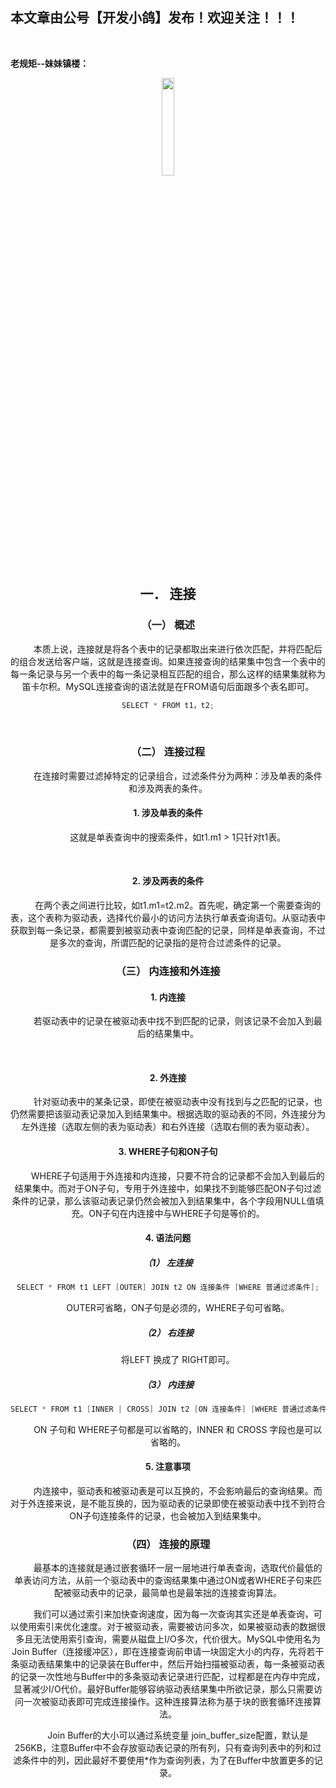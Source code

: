 ﻿## 本文章由公号【开发小鸽】发布！欢迎关注！！！
<br>

**老规矩--妹妹镇楼：**
<center>
<img src="https://img-blog.csdnimg.cn/20200721223424816.JPG"   width="20%">

## 一．	连接

### （一）	概述

&nbsp;  &nbsp;  &nbsp;  &nbsp; 本质上说，连接就是将各个表中的记录都取出来进行依次匹配，并将匹配后的组合发送给客户端，这就是连接查询。如果连接查询的结果集中包含一个表中的每一条记录与另一个表中的每一条记录相互匹配的组合，那么这样的结果集就称为笛卡尔积。MySQL连接查询的语法就是在FROM语句后面跟多个表名即可。

```java
SELECT * FROM t1，t2;
```

<br>


### （二）	连接过程

&nbsp;  &nbsp;  &nbsp;  &nbsp; 在连接时需要过滤掉特定的记录组合，过滤条件分为两种：涉及单表的条件和涉及两表的条件。
<br>


#### 1.	涉及单表的条件

&nbsp;  &nbsp;  &nbsp;  &nbsp; 这就是单表查询中的搜索条件，如t1.m1 > 1只针对t1表。

<br>

#### 2.	涉及两表的条件

&nbsp;  &nbsp;  &nbsp;  &nbsp; 在两个表之间进行比较，如t1.m1=t2.m2。首先呢，确定第一个需要查询的表，这个表称为驱动表，选择代价最小的访问方法执行单表查询语句。从驱动表中获取到每一条记录，都需要到被驱动表中查询匹配的记录，同样是单表查询，不过是多次的查询，所谓匹配的记录指的是符合过滤条件的记录。
<br>


### （三）	内连接和外连接
#### 1.	内连接
&nbsp;  &nbsp;  &nbsp;  &nbsp; 若驱动表中的记录在被驱动表中找不到匹配的记录，则该记录不会加入到最后的结果集中。

<br>

#### 2.	外连接
&nbsp;  &nbsp;  &nbsp;  &nbsp; 针对驱动表中的某条记录，即使在被驱动表中没有找到与之匹配的记录，也仍然需要把该驱动表记录加入到结果集中。根据选取的驱动表的不同，外连接分为左外连接（选取左侧的表为驱动表）和右外连接（选取右侧的表为驱动表）。
<br>


#### 3.	WHERE子句和ON子句

&nbsp;  &nbsp;  &nbsp;  &nbsp; WHERE子句适用于外连接和内连接，只要不符合的记录都不会加入到最后的结果集中。而对于ON子句，专用于外连接中，如果找不到能够匹配ON子句过滤条件的记录，那么该驱动表记录仍然会被加入到结果集中，各个字段用NULL值填充。ON子句在内连接中与WHERE子句是等价的。
<br>


#### 4.	语法问题

##### （1）	左连接

```java
SELECT * FROM t1 LEFT [OUTER] JOIN t2 ON 连接条件 [WHERE 普通过滤条件];
```

&nbsp;  &nbsp;  &nbsp;  &nbsp; OUTER可省略，ON子句是必须的，WHERE子句可省略。
<br>


##### （2）	右连接

&nbsp;  &nbsp;  &nbsp;  &nbsp; 将LEFT 换成了 RIGHT即可。
<br>


##### （3）	内连接

```java
SELECT * FROM t1 [INNER | CROSS] JOIN t2 [ON 连接条件] [WHERE 普通过滤条件];
```

&nbsp;  &nbsp;  &nbsp;  &nbsp; ON 子句和 WHERE子句都是可以省略的，INNER 和 CROSS 字段也是可以省略的。
<br>


#### 5.	注意事项

&nbsp;  &nbsp;  &nbsp;  &nbsp; 内连接中，驱动表和被驱动表是可以互换的，不会影响最后的查询结果。而对于外连接来说，是不能互换的，因为驱动表的记录即使在被驱动表中找不到符合ON子句连接条件的记录，也会被加入到结果集中。
<br>


### （四）	连接的原理

&nbsp;  &nbsp;  &nbsp;  &nbsp; 最基本的连接就是通过嵌套循环一层一层地进行单表查询，选取代价最低的单表访问方法，从前一个驱动表中的查询结果集中通过ON或者WHERE子句来匹配被驱动表中的记录，最简单也是最笨拙的连接查询算法。

&nbsp;  &nbsp;  &nbsp;  &nbsp; 我们可以通过索引来加快查询速度，因为每一次查询其实还是单表查询，可以使用索引来优化速度。对于被驱动表，需要被访问多次，如果被驱动表的数据很多且无法使用索引查询，需要从磁盘上I/O多次，代价很大。MySQL中使用名为Join Buffer（连接缓冲区），即在连接查询前申请一块固定大小的内存，先将若干条驱动表结果集中的记录装在Buffer中，然后开始扫描被驱动表，每一条被驱动表的记录一次性地与Buffer中的多条驱动表记录进行匹配，过程都是在内存中完成，显著减少I/O代价。最好Buffer能够容纳驱动表结果集中所欲记录，那么只需要访问一次被驱动表即可完成连接操作。这种连接算法称为基于块的嵌套循环连接算法。

&nbsp;  &nbsp;  &nbsp;  &nbsp; Join Buffer的大小可以通过系统变量 join_buffer_size配置，默认是256KB，注意Buffer中不会存放驱动表记录的所有列，只有查询列表中的列和过滤条件中的列，因此最好不要使用*作为查询列表，为了在Buffer中放置更多的记录。

